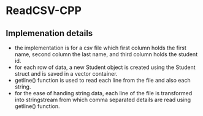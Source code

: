 # ReadCSV-CPP

## Implemenation details
- the implementation is for a csv file which first column holds the first name, second column the last name, and third column holds the student id.
- for each row of data, a new Student object is created using the Student struct and is saved in a vector container.
- getline() function is used to read each line from the file and also each string.
- for the ease of handing string data, each line of the file is transformed into stringstream from which comma separated details are read using getline() function.
